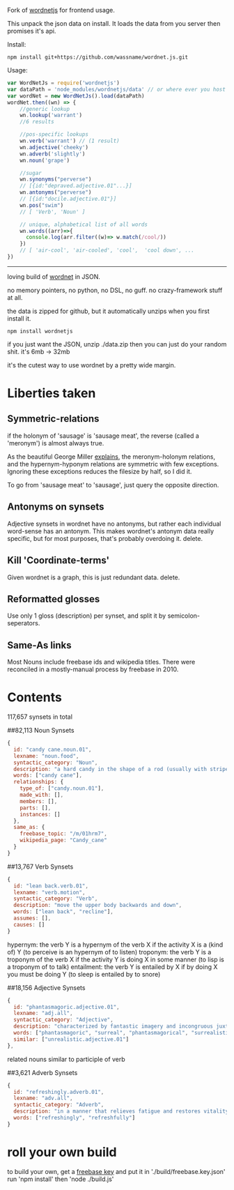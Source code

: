 Fork of [wordnetjs](https://github.com/nlp-compromise/wordnet.js) for frontend usage.

This unpack the json data on install. It loads the data from you server then promises it's api.

Install:

`npm install git+https://github.com/wassname/wordnet.js.git`

Usage:

```javascript
var WordNetJs = require('wordnetjs')
var dataPath = 'node_modules/wordnetjs/data' // or where ever you host the data
var wordNet = new WordNetJs().load(dataPath)
wordNet.then((wn) => {
    //generic lookup
    wn.lookup('warrant')
    //6 results

    //pos-specific lookups
    wn.verb('warrant') // (1 result)
    wn.adjective('cheeky')
    wn.adverb('slightly')
    wn.noun('grape')

    //sugar
    wn.synonyms("perverse")
    // [{id:"depraved.adjective.01"...}]
    wn.antonyms("perverse")
    // [{id:"docile.adjective.01"}]
    wn.pos("swim")
    // [ 'Verb', 'Noun' ]

    // unique, alphabetical list of all words
    wn.words((arr)=>{
      console.log(arr.filter((w)=> w.match(/cool/))
    })
    // [ 'air-cool', 'air-cooled', 'cool',  'cool down', ...
})
```

----

loving build of [wordnet](http://wordnet.princeton.edu/) in JSON.

no memory pointers, no python, no DSL, no guff. no crazy-framework stuff at all.

the data is zipped for github, but it automatically unzips when you first install it.

    npm install wordnetjs

if you just want the JSON, unzip ./data.zip
then you can just do your random shit.
it's 6mb -> 32mb

it's the cutest way to use wordnet by a pretty wide margin.


# Liberties taken

## Symmetric-relations
if the holonym of 'sausage' is 'sausage meat', the reverse (called a 'meronym') is almost always true.

As the beautiful George Miller [explains](http://books.google.ca/books?id=Rehu8OOzMIMC), the meronym-holonym relations, and the hypernym-hyponym relations are symmetric with few exceptions. Ignoring these exceptions reduces the filesize by half, so I did it.

To go from 'sausage meat' to 'sausage', just query the opposite direction.

## Antonyms on synsets
Adjective synsets in wordnet have no antonyms, but rather each individual word-sense has an antonym. This makes wordnet's antonym data really specific, but for most purposes, that's probably overdoing it. delete.

## Kill 'Coordinate-terms'
Given wordnet is a graph, this is just redundant data. delete.

## Reformatted glosses
Use only 1 gloss (description) per synset, and split it by semicolon-seperators.

## Same-As links
Most Nouns include freebase ids and wikipedia titles. There were reconciled in a mostly-manual process by freebase in 2010.



# Contents

117,657 synsets in total

##82,113 Noun Synsets
````javascript
{
  id: "candy cane.noun.01",
  lexname: "noun.food",
  syntactic_category: "Noun",
  description: "a hard candy in the shape of a rod (usually with stripes)",
  words: ["candy cane"],
  relationships: {
    type_of: ["candy.noun.01"],
    made_with: [],
    members: [],
    parts: [],
    instances: []
  },
  same_as: {
    freebase_topic: "/m/01hrm7",
    wikipedia_page: "Candy_cane"
  }
}
````

##13,767 Verb Synsets
````javascript
{
  id: "lean back.verb.01",
  lexname: "verb.motion",
  syntactic_category: "Verb",
  description: "move the upper body backwards and down",
  words: ["lean back", "recline"],
  assumes: [],
  causes: []
}
````
hypernym: the verb Y is a hypernym of the verb X if the activity X is a (kind of) Y (to perceive is an hypernym of to listen)
troponym: the verb Y is a troponym of the verb X if the activity Y is doing X in some manner (to lisp is a troponym of to talk)
entailment: the verb Y is entailed by X if by doing X you must be doing Y (to sleep is entailed by to snore)

##18,156 Adjective Synsets
````javascript
{
  id: "phantasmagoric.adjective.01",
  lexname: "adj.all",
  syntactic_category: "Adjective",
  description: "characterized by fantastic imagery and incongruous juxtapositions",
  words: ["phantasmagoric", "surreal", "phantasmagorical", "surrealistic"],
  similar: ["unrealistic.adjective.01"]
},
````
related nouns
similar to
participle of verb


##3,621 Adverb Synsets
````javascript
{
  id: "refreshingly.adverb.01",
  lexname: "adv.all",
  syntactic_category: "Adverb",
  description: "in a manner that relieves fatigue and restores vitality",
  words: ["refreshingly", "refreshfully"]
}
````


# roll your own build
to build your own, get a [freebase key](https://code.google.com/apis/console/?pli=1) and put it in './build/freebase.key.json'
run 'npm install'
then 'node ./build.js'
